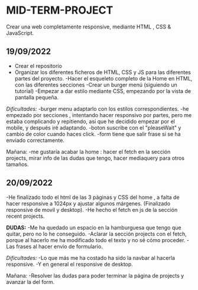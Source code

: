 # MID-TERM-PROJECT

Crear una web completamente responsive, mediante HTML , CSS & JavaScript.

## 19/09/2022

- Crear el repositorio
- Organizar los diferentes ficheros de HTML, CSS y JS para las diferentes partes del proyecto.
  -Hacer el esqueleto completo de la Home en HTML, con las diferentes secciones
  -Crear un burger menú (siguiendo un tutorial)
  -Empezar a dar estilo mediante CSS, empezando por la vista de pantalla pequeña.

_Dificultades:_
-burger menu adaptarlo con los estilos correspondientes.
-he empezado por secciones , intentando hacer responsivo por partes, pero me estaba complicando y repitiendo, así que he decidido empezar por el mobile, y después iré adaptando.
-boton suscribe con el "pleaseWait" y cambio de color cuando haces click.
-form tiene que salir frase si se ha enviado correctamente.

Mañana:
-me gustaría acabar la home : hacer el fetch en la sección projects, mirar info de las dudas que tengo, hacer mediaquery para otros tamaños.

## 20/09/2022

-He finalizado todo el html de las 3 páginas y CSS del home , a falta de hacer responsive a 1024px y ajustar algunos márgenes. (Finalizado responsive de movil y desktop).
-He hecho el fetch en js de la sección recent projects.

**DUDAS:**
-Me ha quedado un espacio en la hamburguesa que tengo que quitar, pero no lo he conseguido.
-Aclarar la sección projects con el fetch, porque al hacerlo me ha modificado todo el texto y no sé cómo proceder.
-Las frases al hacer envío de formulario.

_Dificultades:_
-Lo que más me ha costado ha sido la navbar al hacerla responsive.
-Y en general el responsive de desktop.

Mañana:
-Resolver las dudas para poder terminar la página de projects y avanzar la del form.
